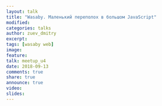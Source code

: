 ```yaml
---
layout: talk
title: "Wasaby. Маленький переполох в большом JavaScript"
modified:
categories: talks
author: zuev_dmitry
excerpt:
tags: [wasaby web]
image:
feature:
talk: meetup_u4
date: 2018-09-13
comments: true
share: true
announce: true
video: 
slides: 
---
```


